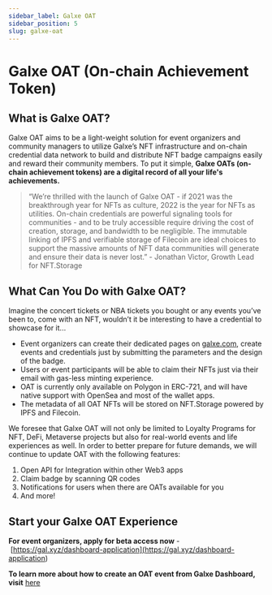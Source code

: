 ```yaml
---
sidebar_label: Galxe OAT
sidebar_position: 5
slug: galxe-oat
---
```

# Galxe OAT (On-chain Achievement Token)

## What is Galxe OAT?

Galxe OAT aims to be a light-weight solution for event organizers and community managers to utilize Galxe’s NFT infrastructure and on-chain credential data network to build and distribute NFT badge campaigns easily and reward their community members. To put it simple, **Galxe OATs (on-chain achievement tokens) are a digital record of all your life's achievements.**

> “We’re thrilled with the launch of Galxe OAT - if 2021 was the breakthrough year for NFTs as culture, 2022 is the year for NFTs as utilities. On-chain credentials are powerful signaling tools for communities - and to be truly accessible require driving the cost of creation, storage, and bandwidth to be negligible. The immutable linking of IPFS and verifiable storage of Filecoin are ideal choices to support the massive amounts of NFT data communities will generate and ensure their data is never lost.” - Jonathan Victor, Growth Lead for NFT.Storage

## What Can You Do with Galxe OAT?

Imagine the concert tickets or NBA tickets you bought or any events you’ve been to, come with an NFT, wouldn’t it be interesting to have a credential to showcase for it...

* Event organizers can create their dedicated pages on [galxe.com](http://galxe.com/), create events and credentials just by submitting the parameters and the design of the badge.
* Users or event participants will be able to claim their NFTs just via their email with gas-less minting experience.
* OAT is currently only available on Polygon in ERC-721, and will have native support with OpenSea and most of the wallet apps.
* The metadata of all OAT NFTs will be stored on NFT.Storage powered by IPFS and Filecoin.

We foresee that Galxe OAT will not only be limited to Loyalty Programs for NFT, DeFi, Metaverse projects but also for real-world events and life experiences as well. In order to better prepare for future demands, we will continue to update OAT with the following features:

1. Open API for Integration within other Web3 apps
2. Claim badge by scanning QR codes
3. Notifications for users when there are OATs available for you
4. And more!

## Start your Galxe OAT Experience

**For event organizers, apply for beta access now** - [](https://gal.xyz/application)[https://gal.xyz/dashboard-application](<https://gal.xyz/dashboard-application>)

**To learn more about how to create an OAT event from Galxe Dashboard, visit** [here](https://docs.galxe.com/guide/dashboard-tutorial/step-4-kickstart-campaign)